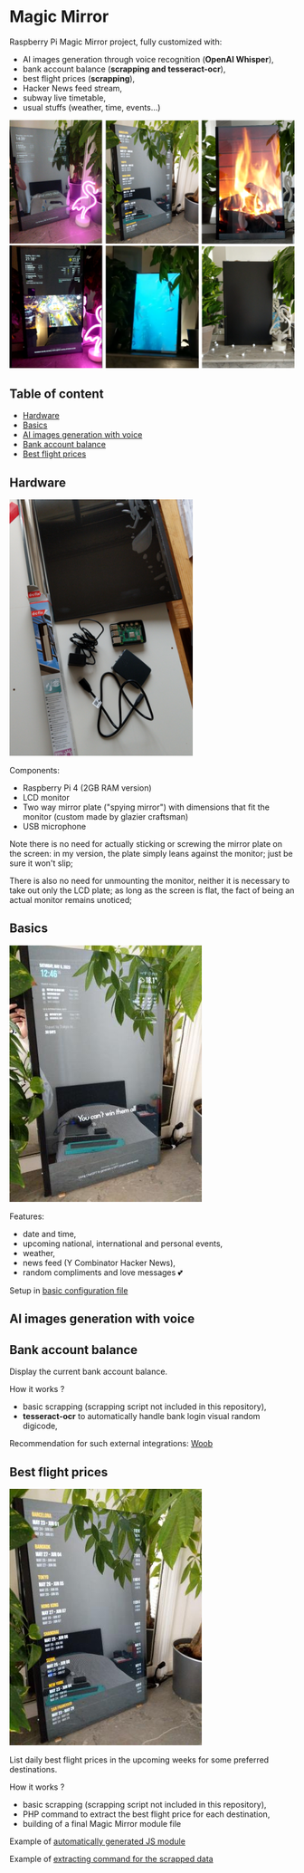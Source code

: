 # Magic Mirror

Raspberry Pi Magic Mirror project, fully customized with:
 * AI images generation through voice recognition (**OpenAI Whisper**),
 * bank account balance (**scrapping and tesseract-ocr**),
 * best flight prices (**scrapping**),
 * Hacker News feed stream,
 * subway live timetable,
 * usual stuffs (weather, time, events...)

![image](pictures/001.png)

## Table of content

 * [Hardware](#hardware)
 * [Basics](#basics)
 * [AI images generation with voice](#ai-images-generation-with-voice)
 * [Bank account balance](#bank-account-balance)
 * [Best flight prices](#best-flight-prices)

## Hardware

![image](pictures/002.png)

Components:
 * Raspberry Pi 4 (2GB RAM version)
 * LCD monitor
 * Two way mirror plate ("spying mirror") with dimensions that fit the monitor (custom made by glazier craftsman)
 * USB microphone

Note there is no need for actually sticking or screwing the mirror plate on the screen: in my version, the plate simply leans against the monitor; just be sure it won't slip;

There is also no need for unmounting the monitor, neither it is necessary to take out only the LCD plate; as long as the screen is flat, the fact of being an actual monitor remains unoticed;

## Basics

![image](pictures/003.jpg)

Features:
 * date and time,
 * upcoming national, international and personal events,
 * weather,
 * news feed (Y Combinator Hacker News),
 * random compliments and love messages :two_hearts:

Setup in [basic configuration file](https://github.com/jean553/magic-mirror/blob/master/configs/basic_config.js)

## AI images generation with voice

## Bank account balance

Display the current bank account balance.

How it works ?
 * basic scrapping (scrapping script not included in this repository),
 * **tesseract-ocr** to automatically handle bank login visual random digicode,

Recommendation for such external integrations: [Woob](https://woob.tech/)

## Best flight prices

![image](pictures/004.jpg)

List daily best flight prices in the upcoming weeks for some preferred destinations.

How it works ?
 * basic scrapping (scrapping script not included in this repository),
 * PHP command to extract the best flight price for each destination,
 * building of a final Magic Mirror module file

Example of [automatically generated JS module](https://github.com/jean553/magic-mirror/blob/master/configs/MMM-Plane-Tickets.js)

Example of [extracting command for the scrapped data](https://github.com/jean553/magic-mirror/blob/master/commands/SyncPlaneTicketsCommand.php)
